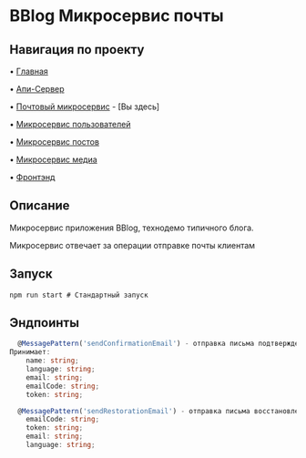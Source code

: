 # BBlog Микросервис почты

## Навигация по проекту
• [Главная](https://github.com/Avangardio/blog/tree/master)

• [Апи-Сервер](https://github.com/Avangardio/blog/tree/master/nestjs/entrance)

• [Почтовый микросервис](https://github.com/Avangardio/blog/tree/master/nestjs/mailMicroservice) - [Вы здесь]

• [Микросервис пользователей](https://github.com/Avangardio/blog/tree/master/nestjs/authMicroservice)

• [Микросервис постов](https://github.com/Avangardio/blog/tree/master/nestjs/postsMicroservice)

• [Микросервис медиа](https://github.com/Avangardio/blog/tree/master/nestjs/mediaMicroservice)

• [Фронтэнд](https://github.com/Avangardio/blog/tree/master/blog-f)


## Описание
Микросервис приложения BBlog, технодемо типичного блога.

Микросервис отвечает за операции отправке почты клиентам

## Запуск
```
npm run start # Стандартный запуск
```

## Эндпоинты
```typescript
  @MessagePattern('sendConfirmationEmail') - отправка письма подтверждения
Принимает:
    name: string;
    language: string;
    email: string;
    emailCode: string;
    token: string;

  @MessagePattern('sendRestorationEmail') - отправка письма восстановления
    emailCode: string;
    token: string;
    email: string;
    language: string;
```